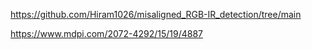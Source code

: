 https://github.com/Hiram1026/misaligned_RGB-IR_detection/tree/main

https://www.mdpi.com/2072-4292/15/19/4887
